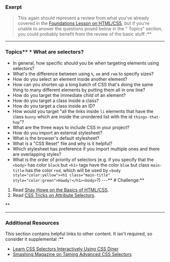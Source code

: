 ### Exerpt
>This again should represent a review from what you've already covered in the [Foundations Lesson on HTML/CSS](/courses/foundations/lessons/introduction-to-html-and-css), but if you're unable to answer the questions posed below in the " Topics" section, you could probably benefit from the review of the basic stuff :**



---


### Topics** * What are selectors?
* In general, how specific should you be when targeting elements using selectors?
* What's the difference between using `%`, `em` and `rem` to specify sizes?
* How do you select an element inside another element?
* How can you shorten up a long batch of CSS that's doing the same thing to many different elements by putting them all in one line?
* How do you target the immediate child of an element?
* How do you target a class inside a class?
* How do you target a class inside an ID?
* How would you target "all the links inside `li` elements that have the class `bunny` which are inside the unordered list with the id `things-that-hop`"?
* What are the three ways to include CSS in your project?
* How do you import an external stylesheet?
* What is the browser's default stylesheet?
* What is a "CSS Reset" file and why is it helpful?
* Which stylesheet has preference if you import multiple ones and there are overlapping styles?
* What is the order of priority of selectors (e.g. if you specify that the `<body>` has color `black` but `<h1>` tags have the color `blue` but class `main-title` has the color `red`, which will be used by `<body style="color:yellow"><h1 class="main-title" style="color:green">Howdy!</h1><body>`?)
---** # Challenge:** <div class="lesson-content__panel" markdown="1">
1. Read [Shay Howe on the Basics of HTML/CSS](https://learn.shayhowe.com/html-css/getting-to-know-css/).
2. Read [CSS Tricks on Attribute Selectors](https://css-tricks.com/attribute-selectors/).
</div>** 

---


### Additional Resources
This section contains helpful links to other content. It isn't required, so consider it supplemental :**



* [Learn CSS Selectors Interactively Using CSS Diner](http://flukeout.github.io/)
* [Smashing Magazine on Taming Advanced CSS Selectors](http://coding.smashingmagazine.com/2009/08/17/taming-advanced-css-selectors/)
